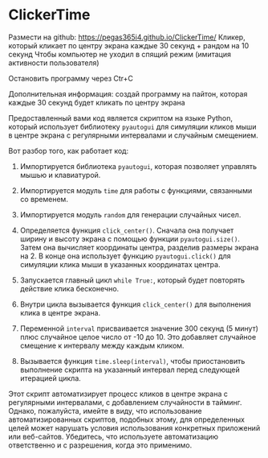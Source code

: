 # ClickerTime
Размести на github: https://pegas365i4.github.io/ClickerTime/
Кликер, который кликает по центру экрана каждые 30 секунд + рандом на 10 секунд
Чтобы компьютер не уходил в спящий режим (имитация активности пользователя)

Остановить программу через Ctr+C

Дополнительная информация:
создай программу на пайтон, которая каждые 30 секунд будет кликать по центру экрана

Предоставленный вами код является скриптом на языке Python, который использует библиотеку `pyautogui` для симуляции кликов мыши в центре экрана с регулярными интервалами и случайным смещением.

Вот разбор того, как работает код:

1. Импортируется библиотека `pyautogui`, которая позволяет управлять мышью и клавиатурой.

2. Импортируется модуль `time` для работы с функциями, связанными со временем.

3. Импортируется модуль `random` для генерации случайных чисел.

4. Определяется функция `click_center()`. Сначала она получает ширину и высоту экрана с помощью функции `pyautogui.size()`. Затем она вычисляет координаты центра, разделив размеры экрана на 2. В конце она использует функцию `pyautogui.click()` для симуляции клика мыши в указанных координатах центра.

5. Запускается главный цикл `while True:`, который будет повторять действие клика бесконечно.

6. Внутри цикла вызывается функция `click_center()` для выполнения клика в центре экрана.

7. Переменной `interval` присваивается значение 300 секунд (5 минут) плюс случайное целое число от -10 до 10. Это добавляет случайное смещение к интервалу между каждым кликом.

8. Вызывается функция `time.sleep(interval)`, чтобы приостановить выполнение скрипта на указанный интервал перед следующей итерацией цикла.

Этот скрипт автоматизирует процесс кликов в центре экрана с регулярными интервалами, с добавлением случайности в тайминг. Однако, пожалуйста, имейте в виду, что использование автоматизированных скриптов, подобных этому, для определенных целей может нарушать условия использования конкретных приложений или веб-сайтов. Убедитесь, что используете автоматизацию ответственно и с разрешения, когда это применимо.
